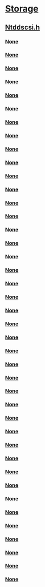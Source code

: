 # [Storage](../_storage/index.md)
## [Ntddscsi.h](index.md)
### [None](../ntddscsi/ne-ntddscsi-_mp_storage_diagnostic_level.md)
### [None](../ntddscsi/ne-ntddscsi-_mp_storage_diagnostic_target_type.md)
### [None](../ntddscsi/ni-ntddscsi-ioctl_ata_pass_through.md)
### [None](../ntddscsi/ni-ntddscsi-ioctl_ata_pass_through_direct.md)
### [None](../ntddscsi/ni-ntddscsi-ioctl_miniport_process_service_irp.md)
### [None](../ntddscsi/ni-ntddscsi-ioctl_mpio_pass_through_path.md)
### [None](../ntddscsi/ni-ntddscsi-ioctl_mpio_pass_through_path_direct.md)
### [None](../ntddscsi/ni-ntddscsi-ioctl_mpio_pass_through_path_direct_ex.md)
### [None](../ntddscsi/ni-ntddscsi-ioctl_mpio_pass_through_path_ex.md)
### [None](../ntddscsi/ni-ntddscsi-ioctl_scsi_get_address.md)
### [None](../ntddscsi/ni-ntddscsi-ioctl_scsi_get_capabilities.md)
### [None](../ntddscsi/ni-ntddscsi-ioctl_scsi_get_inquiry_data.md)
### [None](../ntddscsi/ni-ntddscsi-ioctl_scsi_miniport.md)
### [None](../ntddscsi/ni-ntddscsi-ioctl_scsi_miniport_diagnostic.md)
### [None](../ntddscsi/ni-ntddscsi-ioctl_scsi_miniport_hybrid.md)
### [None](../ntddscsi/ni-ntddscsi-ioctl_scsi_miniport_nvcache.md)
### [None](../ntddscsi/ni-ntddscsi-ioctl_scsi_pass_through.md)
### [None](../ntddscsi/ni-ntddscsi-ioctl_scsi_pass_through_direct.md)
### [None](../ntddscsi/ni-ntddscsi-ioctl_scsi_pass_through_direct_ex.md)
### [None](../ntddscsi/ni-ntddscsi-ioctl_scsi_pass_through_ex.md)
### [None](../ntddscsi/ni-ntddscsi-ioctl_scsi_rescan_bus.md)
### [None](../ntddscsi/ns-ntddscsi-_ata_pass_through_direct.md)
### [None](../ntddscsi/ns-ntddscsi-_ata_pass_through_ex.md)
### [None](../ntddscsi/ns-ntddscsi-_hybrid_information.md)
### [None](../ntddscsi/ns-ntddscsi-_io_scsi_capabilities.md)
### [None](../ntddscsi/ns-ntddscsi-_mpio_pass_through_path.md)
### [None](../ntddscsi/ns-ntddscsi-_mpio_pass_through_path_direct.md)
### [None](../ntddscsi/ns-ntddscsi-_mpio_pass_through_path_direct_ex.md)
### [None](../ntddscsi/ns-ntddscsi-_mpio_pass_through_path_ex.md)
### [None](../ntddscsi/ns-ntddscsi-_nvcache_request_block.md)
### [None](../ntddscsi/ns-ntddscsi-_nv_feature_parameter.md)
### [None](../ntddscsi/ns-ntddscsi-_scsi_adapter_bus_info.md)
### [None](../ntddscsi/ns-ntddscsi-_scsi_address.md)
### [None](../ntddscsi/ns-ntddscsi-_scsi_bus_data.md)
### [None](../ntddscsi/ns-ntddscsi-_scsi_inquiry_data.md)
### [None](../ntddscsi/ns-ntddscsi-_scsi_pass_through.md)
### [None](../ntddscsi/ns-ntddscsi-_scsi_pass_through_direct.md)
### [None](../ntddscsi/ns-ntddscsi-_scsi_pass_through_direct_ex.md)
### [None](../ntddscsi/ns-ntddscsi-_scsi_pass_through_ex.md)
### [None](../ntddscsi/ns-ntddscsi-_srb_io_control.md)
### [None](../ntddscsi/ns-ntddscsi-_storage_diagnostic_mp_request.md)
